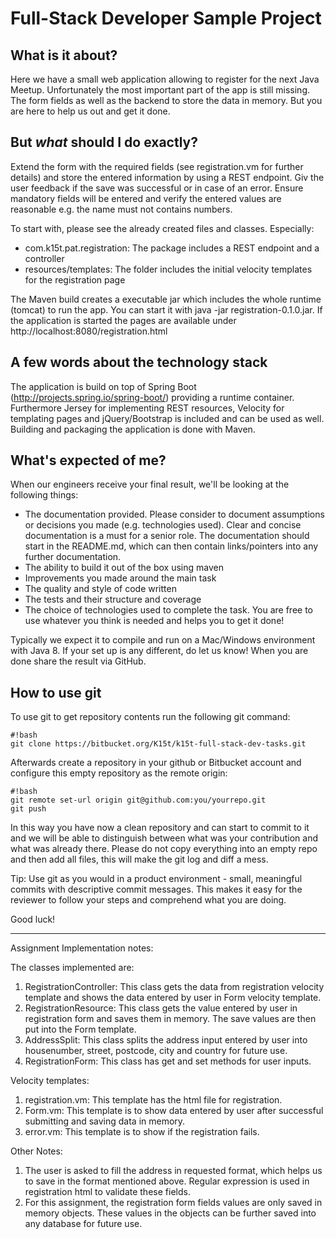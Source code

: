 # Full-Stack Developer Sample Project


## What is it about?
Here we have a small web application allowing to register for the next Java Meetup.
Unfortunately the most important part of the app is still missing. The form
fields as well as the backend to store the data in memory. But you are here to
help us out and get it done.

## But *what* should I do exactly?
Extend the form with the required fields (see registration.vm for further details) and
store the entered information by using a REST endpoint. Giv the user feedback if the
save was successful or in case of an error. Ensure mandatory fields will be entered
and verify the entered values are reasonable e.g. the name must not contains numbers.

To start with, please see the already created files and classes. Especially:

* com.k15t.pat.registration: The package includes a REST endpoint and a controller
* resources/templates: The folder includes the initial velocity templates for the registration page

The Maven build creates a executable jar which includes the whole runtime (tomcat) to run the app.
You can start it with java -jar registration-0.1.0.jar. If the application is started the pages are
available under http://localhost:8080/registration.html

## A few words about the technology stack
The application is build on top of Spring Boot (http://projects.spring.io/spring-boot/) providing a runtime container.
Furthermore Jersey for implementing REST resources, Velocity for templating pages and jQuery/Bootstrap is included and
can be used as well. Building and packaging the application is done with Maven.

## What's expected of me?
When our engineers receive your final result, we'll be looking at the following things:

* The documentation provided. Please consider to document assumptions or decisions you made (e.g. technologies used). Clear and concise documentation is a must for a senior role. The documentation should start in the README.md, which can then contain links/pointers into any further documentation.
* The ability to build it out of the box using maven
* Improvements you made around the main task
* The quality and style of code written
* The tests and their structure and coverage
* The choice of technologies used to complete the task. You are free to use whatever you think is needed and helps you to get it done!

Typically we expect it to compile and run on a Mac/Windows environment with Java 8. If your set up is any different, do let us know!
When you are done share the result via GitHub.

## How to use git ##

To use git to get repository contents run the following git command:

```
#!bash
git clone https://bitbucket.org/K15t/k15t-full-stack-dev-tasks.git
```

Afterwards create a repository in your github or Bitbucket account and configure this empty repository as the remote origin:

```
#!bash
git remote set-url origin git@github.com:you/yourrepo.git
git push
```
In this way you have now a clean repository and can start to commit to it and we will be able to distinguish between what was your contribution and what was already there. Please do not copy everything into an empty repo and then add all files, this will make the git log and diff a mess.

Tip: Use git as you would in a product environment - small, meaningful commits with descriptive commit messages. This makes it easy for the reviewer to follow your steps and comprehend what you are doing.

Good luck!


---------------------------------------------------------------------------------------------------------------------------------------------------------------------------------------------------------------------------------------------------------------------------------------------------------------
Assignment Implementation notes:

The classes implemented are:
1. RegistrationController: This class gets the data from registration velocity template and shows the data entered by user in Form velocity template.
2. RegistrationResource: This class gets the value entered by user in registration form and saves them in memory. The save values are then put into the Form template.
3. AddressSplit: This class splits the address input entered by user into housenumber, street, postcode, city and country for future use.
4. RegistrationForm: This class has get and set methods for user inputs.

Velocity templates:
1. registration.vm: This template has the html file for registration.
2. Form.vm: This template is to show data entered by user after successful submitting and saving data in memory.
3. error.vm: This template is to show if the registration fails.

Other Notes:
1. The user is asked to fill the address in requested format, which helps us to save in the format mentioned above. Regular expression is used in registration html
to validate these fields.
2. For this assignment, the registration form fields values are only saved in memory objects. These values in the objects can be further saved into any database
for future use.